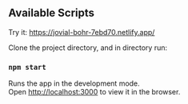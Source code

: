 ## Available Scripts

Try it: https://jovial-bohr-7ebd70.netlify.app/

Clone the project directory, and in directory run:

### `npm start`

Runs the app in the development mode.<br />
Open [http://localhost:3000](http://localhost:3000) to view it in the browser.
